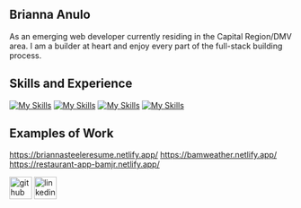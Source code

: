 ## Brianna Anulo

As an emerging web developer currently residing in the Capital Region/DMV area. I am a builder at heart and enjoy every part of the full-stack building process.   

## Skills and Experience
[![My Skills](https://skillicons.dev/icons?i=react&perline=1)](https://skillicons.dev)
[![My Skills](https://skillicons.dev/icons?i=js&perline=1)](https://skillicons.dev)
[![My Skills](https://skillicons.dev/icons?i=css&perline=1)](https://skillicons.dev)
[![My Skills](https://skillicons.dev/icons?i=html&perline=1)](https://skillicons.dev)


## Examples of Work
https://briannasteeleresume.netlify.app/
https://bamweather.netlify.app/ <br/>
https://restaurant-app-bamjr.netlify.app/

[<img src='https://cdn.jsdelivr.net/npm/simple-icons@3.0.1/icons/github.svg' alt='github' height='40'>](https://github.com/bristeele99)  [<img src='https://cdn.jsdelivr.net/npm/simple-icons@3.0.1/icons/linkedin.svg' alt='linkedin' height='40'>](https://www.linkedin.com/in/bristeele99/)  



  
